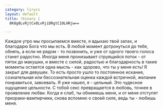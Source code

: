 ```yaml
--- 
category: lirycs
layout: default
title: !binary |
  0K8g0LvRjtCx0LvRjiDRgtC10LHRjw==

---
```

Каждое утро мы просыпаемся вместе, я вдыхаю твой запах, и благодарю Бога что мы есть. В любой момент дотронуться до тебя, обнять, а если не рядом - то позвонить, и уже от одного твоего голоса станет радостно. Иногда меня пронизывает струящийся поток - от пяток до макушки, и вместе с силой, радостью и благодарность в такие моменты остается одна мысль - как здорово, что ты у меня есть!
Я закрыт для девушек. То есть просто ушло то постоянное искание, сознательная или бессознательная оценка каждой встречной, желание понравиться, завоевать. Я уже нашел, я - цельный. Это чудесное ощущение цельности.
С тобой секс превращается в любовь, точнее в проявление любви. Когда я слаб, ты обнимешь меня, и от меня отступят призраки-вампирчики, снова вспомню о своей силе, ведь ты - любишь меня. 
